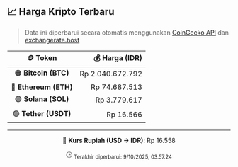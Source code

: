 

<!-- HARGA_KRIPTO -->
## 📈 Harga Kripto Terbaru

> Data ini diperbarui secara otomatis menggunakan [CoinGecko API](https://www.coingecko.com/) dan [exchangerate.host](https://exchangerate.host/)

<div align="center">

| 🪙 Token | 💰 Harga (IDR) |
|:------:|---------------:|
| 🟠 **Bitcoin (BTC)**   | Rp 2.040.672.792 |
| 🔵 **Ethereum (ETH)**  | Rp 74.687.513 |
| 🟣 **Solana (SOL)**    | Rp 3.779.617 |
| 🟢 **Tether (USDT)**   | Rp 16.566 |

---

💱 **Kurs Rupiah (USD → IDR)**: Rp 16.558

🕒 <sub>Terakhir diperbarui: 9/10/2025, 03.57.24</sub>

</div>
<!-- /HARGA_KRIPTO -->